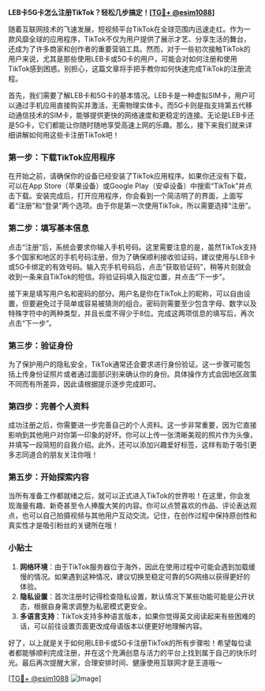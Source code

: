 **LEB卡5G卡怎么注册TikTok？轻松几步搞定！[[TG💪+ @esim1088](https://t.me/s/esim1088)]**

随着互联网技术的飞速发展，短视频平台TikTok在全球范围内迅速走红。作为一款风靡全球的应用程序，TikTok不仅为用户提供了展示才艺、分享生活的舞台，还成为了许多商家和创作者的重要营销工具。然而，对于一些初次接触TikTok的用户来说，尤其是那些使用LEB卡或5G卡的用户，可能会对如何注册和使用TikTok感到困惑。别担心，这篇文章将手把手教你如何快速完成TikTok的注册流程。

首先，我们需要了解LEB卡和5G卡的基本情况。LEB卡是一种虚拟SIM卡，用户可以通过手机应用直接购买并激活，无需物理实体卡。而5G卡则是指支持第五代移动通信技术的SIM卡，能够提供更快的网络速度和更稳定的连接。无论是LEB卡还是5G卡，它们都能让你随时随地享受高速上网的乐趣。那么，接下来我们就来详细讲解如何用这些卡注册TikTok吧！

### 第一步：下载TikTok应用程序

在开始之前，请确保你的设备已经安装了TikTok应用程序。如果你还没有下载，可以在App Store（苹果设备）或Google Play（安卓设备）中搜索“TikTok”并点击下载。安装完成后，打开应用程序，你会看到一个简洁明了的界面，上面写着“注册”和“登录”两个选项。由于你是第一次使用TikTok，所以需要选择“注册”。

### 第二步：填写基本信息

点击“注册”后，系统会要求你输入手机号码。这里需要注意的是，虽然TikTok支持多个国家和地区的手机号码注册，但为了确保顺利接收验证码，建议使用与LEB卡或5G卡绑定的有效号码。输入完手机号码后，点击“获取验证码”，稍等片刻就会收到一条来自TikTok的短信。将验证码填入指定位置，并点击“下一步”。

接下来是填写用户名和密码的部分。用户名是你在TikTok上的昵称，可以自由设置，但要避免过于简单或容易被猜测的组合。密码则需要至少包含字母、数字以及特殊字符中的两种类型，并且长度不得少于8位。完成这两项信息的填写后，再次点击“下一步”。

### 第三步：验证身份

为了保护用户的隐私安全，TikTok通常还会要求进行身份验证。这一步骤可能包括上传身份证照片或者通过面部识别来确认你的身份。具体操作方式会因地区政策不同而有所差异，因此请根据提示逐步完成即可。

### 第四步：完善个人资料

成功注册之后，你需要进一步完善自己的个人资料。这一步非常重要，因为它直接影响到其他用户对你第一印象的好坏。你可以上传一张清晰美观的照片作为头像，并填写一段简短的自我介绍。此外，还可以添加兴趣爱好标签，这样有助于吸引更多志同道合的朋友关注你哦！

### 第五步：开始探索内容

当所有准备工作都就绪之后，就可以正式进入TikTok的世界啦！在这里，你会发现海量有趣、新奇甚至令人捧腹大笑的内容。你可以点赞喜欢的作品、评论表达观点，也可以自己拍摄视频与其他用户互动交流。记住，在创作过程中保持原创性和真实性才是吸引粉丝的关键所在哦！

### 小贴士

1. **网络环境**：由于TikTok服务器位于海外，因此在使用过程中可能会遇到加载缓慢的情况。如果遇到这种情况，建议切换至稳定可靠的5G网络以获得更好的体验。
2. **隐私设置**：首次注册时记得检查隐私设置，默认情况下某些功能可能是公开状态，根据自身需求调整为私密模式更安全。
3. **多语言支持**：TikTok支持多种语言版本，如果你觉得英文阅读起来有些困难的话，可以前往设置页面更改成母语版本以便更好地理解内容。

好了，以上就是关于如何用LEB卡或5G卡注册TikTok的所有步骤啦！希望每位读者都能够顺利完成注册，并在这个充满创意与活力的平台上找到属于自己的快乐时光。最后再次提醒大家，合理安排时间、健康使用互联网才是王道哦～

[[TG💪+ @esim1088](https://t.me/s/esim1088) ![Image](https://i.postimg.cc/4NQfJmqS/Snipaste-2025-05-13-00-14-12.png)]